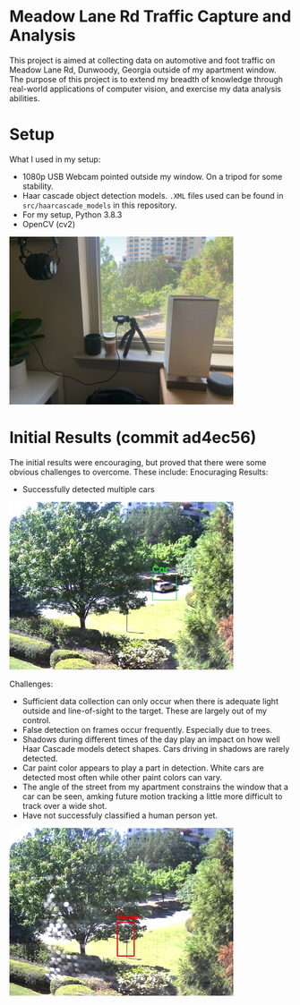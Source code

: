 # Meadow Lane Rd Traffic Capture and Analysis
This project is aimed at collecting data on automotive and foot traffic on Meadow Lane Rd, Dunwoody, Georgia outside of my apartment window. The purpose of this project is to extend my breadth of knowledge through real-world applications of computer vision, and exercise my data analysis abilities. 

# Setup

What I used in my setup:
- 1080p USB Webcam pointed outside my window. On a tripod for some stability.
- Haar cascade object detection models. `.XML` files used can be found in `src/haarcascade_models` in this repository.
- For my setup, Python 3.8.3
- OpenCV (cv2)

<img src="docs/webcam_setup.jpg"  width="400">

# Initial Results (commit ad4ec56)
The initial results were encouraging, but proved that there were some obvious challenges to overcome. These include:
Enocuraging Results:
- Successfully detected multiple cars

<img src="docs/commit_ad4ec56/car_capture.jpg"  width="400">

Challenges:
- Sufficient data collection can only occur when there is adequate light outside and line-of-sight to the target. These are largely out of my control.
- False detection on frames occur frequently. Especially due to trees. 
- Shadows during different times of the day play an impact on how well Haar Cascade models detect shapes. Cars driving in shadows are rarely detected.
- Car paint color appears to play a part in detection. White cars are detected most often while other paint colors can vary. 
- The angle of the street from my apartment constrains the window that a car can be seen, amking future motion tracking a little more difficult to track over a wide shot. 
- Have not successfuly classified a human person yet.

<img src="docs/commit_ad4ec56/false_human_capture.jpg"  width="400">
